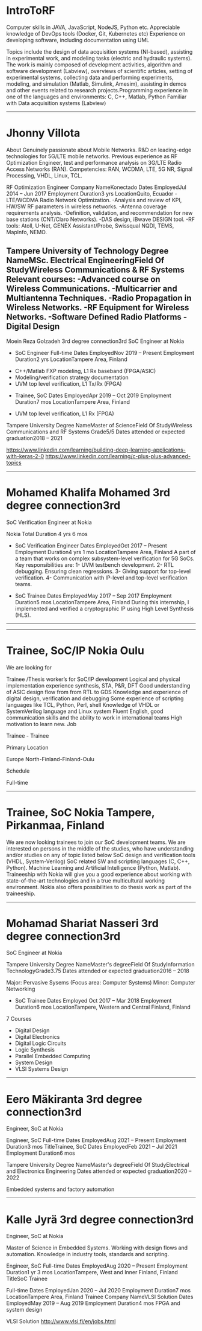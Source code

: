 # IntroToRF
Computer skills in JAVA, JavaScript, NodeJS, Python etc.
Appreciable knowledge of DevOps tools (Docker, Git, Kubernetes etc) 
Experience on developing software, including documentation using UML 

Topics include the design of data acquisition systems (NI-based), assisting in experimental work, and modeling tasks (electric and hydraulic systems). The work is mainly composed of development activities, algorithm and software development (Labview), overviews of scientific articles, setting of experimental systems, collecting data and performing experiments, modeling, and simulation (Matlab, Simulink, Amesim), assisting in demos and other events related to research projects.Programming experience in one of the languages and environments: C, C++, Matlab, Python
Familiar with Data acquisition systems (Labview)

---
# Jhonny Villota
About
Genuinely passionate about Mobile Networks. R&D on leading-edge technologies for 5G/LTE mobile networks. Previous experience as RF Optimization Engineer, test and performance analysis on 3G/LTE Radio Access Networks (RAN).
Competencies: RAN, WCDMA, LTE, 5G NR, Signal Processing, VHDL, Linux, TCL.

RF Optimization Engineer
Company NameKonectado
Dates EmployedJul 2014 – Jun 2017
Employment Duration3 yrs
LocationQuito, Ecuador
-LTE/WCDMA Radio Network Optimization.
-Analysis and review of KPI, HW/SW RF parameters in wireless networks.
-Antenna coverage requirements analysis.
-Definition, validation, and recommendation for new base stations (CNT/Claro Networks).
-DAS design, iBwave DESIGN tool.
-RF tools: Atoll, U-Net, GENEX Assistant/Probe, Swissqual NQDI, TEMS, MapInfo, NEMO.


Tampere University of Technology
Degree NameMSc. Electrical EngineeringField Of StudyWireless Communications & RF Systems
Relevant courses:
-Advanced course on Wireless Communications.
-Multicarrier and Multiantenna Techniques.
-Radio Propagation in Wireless Networks.
-RF Equipment for Wireless Networks.
-Software Defined Radio Platforms
-Digital Design
---
Moein Reza Golzadeh  3rd degree connection3rd
SoC Engineer at Nokia


* SoC Engineer
Full-time
Dates EmployedNov 2019 – Present
Employment Duration2 yrs
LocationTampere Area, Finland
- C++/Matlab FXP modeling, L1 Rx baseband (FPGA/ASIC)
- Modeling/verification strategy documentation
- UVM top level verification, L1 Tx/Rx (FPGA)

* Trainee, SoC
Dates EmployedApr 2019 – Oct 2019
Employment Duration7 mos
LocationTampere Area, Finland
- UVM top level verification, L1 Rx (FPGA)

Tampere University
Degree NameMaster of ScienceField Of StudyWireless Communications and RF Systems Grade5/5
Dates attended or expected graduation2018 – 2021

https://www.linkedin.com/learning/building-deep-learning-applications-with-keras-2-0
https://www.linkedin.com/learning/c-plus-plus-advanced-topics

---
# Mohamed Khalifa Mohamed  3rd degree connection3rd
SoC Verification Engineer at Nokia

Nokia
Total Duration 4 yrs 6 mos
* SoC Verification Engineer
Dates EmployedOct 2017 – Present
Employment Duration4 yrs 1 mo
LocationTampere Area, Finland
A part of a team that works on complex subsystem-level verification for 5G SoCs.
Key responsibilities are:
1- UVM testbench development.
2- RTL debugging. Ensuring clean regressions.
3- Giving support for top-level verification.
4- Communication with IP-level and top-level verification teams.

* SoC Trainee
Dates EmployedMay 2017 – Sep 2017
Employment Duration5 mos
LocationTampere Area, Finland
During this internship, I implemented and verified a cryptographic IP using High Level Synthesis (HLS).


---
---
# Trainee, SoC/IP Nokia  Oulu

We are looking for

Trainee /Thesis worker’s for SoC/IP development
Logical and physical implementation experience synthesis, STA, P&R, DFT
Good understanding of ASIC design flow from from RTL to GDS
Knowledge and experience of digital design, verification and debugging
Some experience of scripting languages like TCL, Python, Perl, shell
Knowledge of VHDL or SystemVerilog language and Linux system
Fluent English, good communication skills and the ability to work in international teams
High motivation to learn new.
Job

Trainee - Trainee

Primary Location

Europe North-Finland-Finland-Oulu

Schedule

Full-time

----
# Trainee, SoC Nokia  Tampere, Pirkanmaa, Finland 

We are now looking trainees to join our SoC development teams. We are interested on persons in the middle of the studies, who have understanding and/or studies on any of topic listed below
SoC design and verification tools (VHDL, System-Verilog)
SoC related SW and scripting languages (C, C++, Python).
Machine Learning and Artificial Intelligence (Python, Matlab).
Traineeship with Nokia will give you a good experience about working with state-of-the-art technologies and in a true multicultural working environment. Nokia also offers possibilities to do thesis work as part of the traineeship.

---
# Mohamad Shariat Nasseri  3rd degree connection3rd
SoC Engineer at Nokia


Tampere University
Degree NameMaster's degreeField Of StudyInformation TechnologyGrade3.75
Dates attended or expected graduation2016 – 2018

Major: Pervasive Sysems (Focus area: Computer Systems)
Minor: Computer Networking


* SoC Trainee
Dates Employed Oct 2017 – Mar 2018
Employment Duration6 mos
LocationTampere, Western and Central Finland, Finland

7
Courses

- Digital Design
- Digital Electronics
- Digital Logic Circuits
- Logic Synthesis
- Parallel Embedded Computing
- System Design
- VLSI Systems Design

---
# Eero Mäkiranta  3rd degree connection3rd
Engineer, SoC at Nokia

Engineer, SoC
Full-time
Dates EmployedAug 2021 – Present
Employment Duration3 mos
TitleTrainee, SoC
Dates EmployedFeb 2021 – Jul 2021
Employment Duration6 mos

Tampere University
Degree NameMaster's degreeField Of StudyElectrical and Electronics Engineering
Dates attended or expected graduation2020 – 2022

Embedded systems and factory automation

---
# Kalle Jyrä  3rd degree connection3rd
Engineer, SoC at Nokia

Master of Science in Embedded Systems. Working with design flows and automation. Knowledge in industry tools, standards and scripting.

Engineer, SoC
Full-time
Dates EmployedAug 2020 – Present
Employment Duration1 yr 3 mos
LocationTampere, West and Inner Finland, Finland
TitleSoC Trainee

Full-time
Dates EmployedJan 2020 – Jul 2020
Employment Duration7 mos
LocationTampere Area, Finland
Trainee
Company NameVLSI Solution
Dates EmployedMay 2019 – Aug 2019
Employment Duration4 mos
FPGA and system design

VLSI Solution
http://www.vlsi.fi/en/jobs.html

